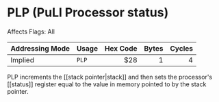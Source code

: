 PLP (PuLl Processor status)
===========================
Affects Flags: All

| Addressing Mode  | Usage           | Hex Code | Bytes |Cycles  |
|------------------|-----------------|---------:|------:|-------:|
| Implied          |```PLP```        | $28      | 1     | 4      |

PLP increments the [[stack pointer|stack]] and then sets the processor's
[[status]] register equal to the value in memory pointed to by the stack
pointer.

